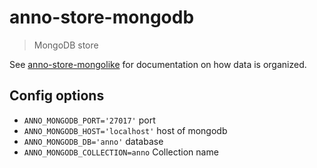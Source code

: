 # anno-store-mongodb

> MongoDB store

See [anno-store-mongolike](https://github.com/kba/anno-store-mongolike) for
documentation on how data is organized.

## Config options

* `ANNO_MONGODB_PORT='27017'` port
* `ANNO_MONGODB_HOST='localhost'` host of mongodb
* `ANNO_MONGODB_DB='anno'` database
* `ANNO_MONGODB_COLLECTION=anno` Collection name
